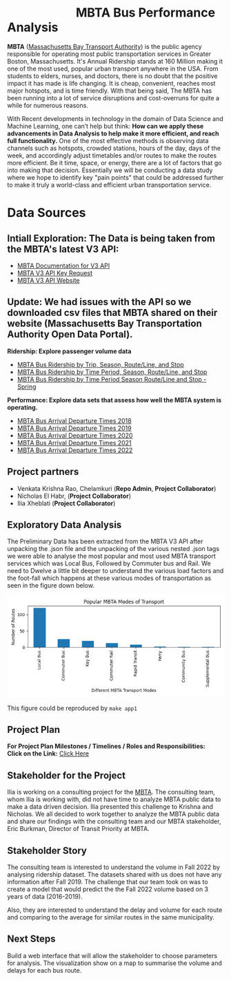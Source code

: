 # &nbsp; &nbsp;&nbsp;&nbsp;&nbsp;&nbsp; &nbsp;&nbsp;&nbsp;&nbsp;&nbsp;&nbsp;&nbsp;&nbsp;&nbsp;&nbsp;&nbsp;&nbsp;&nbsp;&nbsp;&nbsp;&nbsp;MBTA Bus Performance Analysis

**MBTA** ([Massachusetts Bay Transport Authority](https://en.wikipedia.org/wiki/Massachusetts_Bay_Transportation_Authority)) is the public agency responsible for operating most public transportation services in Greater Boston, Massachusetts. It's Annual Ridership stands at 160 Million making it one of the most used, popular urban transport anywhere in the USA. From students to elders, nurses, and doctors, there is no doubt that the positive impact it has made is life changing. It is cheap, convenient, reaches most major hotspots, and is time friendly. With that being said, The MBTA has been running into a lot of service disruptions and cost-overruns for quite a while for numerous reasons.<br>

With Recent developments in technology in the domain of Data Science and Machine Learning, one can’t help but think: **How can we apply these advancements in Data Analysis to help make it more efficient, and reach full functionality.** One of the most effective methods is observing data channels such as hotspots, crowded stations, hours of the day, days of the week, and accordingly adjust timetables and/or routes to make the routes more efficient. Be it time, space, or energy, there are a lot of factors that go into making that decision. Essentially we will be conducting a data study where we hope to identify key "pain points" that could be addressed further to make it truly a world-class and efficient urban transportation service.<br>

# Data Sources

## Intiall Exploration: The Data is being taken from the MBTA's latest V3 API: <br>

- [MBTA Documentation for V3 API](https://api-v3.mbta.com/docs/swagger/index.html)
- [MBTA V3 API Key Request](https://api-v3.mbta.com/portal)
- [MBTA V3 API Website](https://www.mbta.com/developers/v3-api)

## Update: We had issues with the API so we downloaded csv files that MBTA shared on their website (Massachusetts Bay Transportation Authority Open Data Portal).

**Ridership: Explore passenger volume data**

- [MBTA Bus Ridership by Trip, Season, Route/Line, and Stop](https://mbta-massdot.opendata.arcgis.com/datasets/MassDOT::mbta-bus-ridership-by-trip-season-route-line-and-stop/about) 
- [MBTA Bus Ridership by Time Period, Season, Route/Line, and Stop](https://mbta-massdot.opendata.arcgis.com/datasets/MassDOT::mbta-bus-ridership-by-time-period-season-route-line-and-stop/about)
- [MBTA Bus Ridership by Time Period Season Route/Line and Stop - Spring](https://mbta-massdot.opendata.arcgis.com/datasets/MassDOT::mbta-bus-ridership-by-time-period-season-route-line-and-stop-spring/about)

**Performance: Explore data sets that assess how well the MBTA system is operating.**

- [MBTA Bus Arrival Departure Times 2018](https://mbta-massdot.opendata.arcgis.com/datasets/mbta-bus-arrival-departure-times-2018/about)
- [MBTA Bus Arrival Departure Times 2019](https://mbta-massdot.opendata.arcgis.com/datasets/mbta-bus-arrival-departure-times-2019/about)
- [MBTA Bus Arrival Departure Times 2020](https://mbta-massdot.opendata.arcgis.com/datasets/mbta-bus-arrival-departure-times-2020/about)
- [MBTA Bus Arrival Departure Times 2021](https://mbta-massdot.opendata.arcgis.com/datasets/mbta-bus-arrival-departure-times-2021/about)
- [MBTA Bus Arrival Departure Times 2022](https://mbta-massdot.opendata.arcgis.com/datasets/mbta-bus-arrival-departure-times-2022/about)


## Project partners

- Venkata Krishna Rao, Chelamkuri (**Repo Admin**, **Project Collaborator**)
- Nicholas El Habr, (**Project Collaborator**)
- Ilia Xheblati (**Project Collaborator**)

## Exploratory Data Analysis

The Preliminary Data has been extracted from the MBTA V3 API after unpacking the .json file and the unpacking of the various nested .json tags we were able to analyse the 
most popular and most used MBTA transport services which was Local Bus, Followed by Commuter bus and Rail.
We need to Dwelve a little bit deeper to understand the various load factors and the foot-fall which happens at these various modes of transportation as seen in the figure down below. <br>

![Image Showing Popular MBTA Modes of Transportation Services](figures/mbta_modes_of_transport.png)

This figure could be reproduced by `make app1`

## Project Plan

**For Project Plan Milestones / Timelines / Roles and Responsibilities:** <br>
**Click on the Link:** [Click Here](plan.md)

## Stakeholder for the Project
Ilia is working on a consulting project for the [MBTA](https://www.linkedin.com/posts/be-edge_meet-the-team-massachusetts-bay-transportation-activity-6940316466185416704-K4YX?utm_source=linkedin_share&utm_medium=member_desktop_web). The consulting team, whom Ilia is working with, did not have time to analyze MBTA public data to make a data driven decision. Ilia presented this challenge to Krishna and Nicholas. We all decided to work together to analyze the MBTA public data and share our findings with the consulting team and our MBTA stakeholder, Eric Burkman, Director of Transit Priority at MBTA.

## Stakeholder Story
The consulting team is interested to understand the volume in Fall 2022 by analysing ridership dataset. The datasets shared with us does not have any information after Fall 2019. The challenge that our team took on was to create a model that would predict the the Fall 2022 volume based on 3 years of data (2016-2019).

Also, they are interested to understand the delay and volume for each route and comparing to the average for similar routes in the same municipality. 

## Next Steps
Build a web interface that will allow the stakeholder to choose parameters for analysis. The visualization show on a map to summarise the volume and delays for each bus route. 
